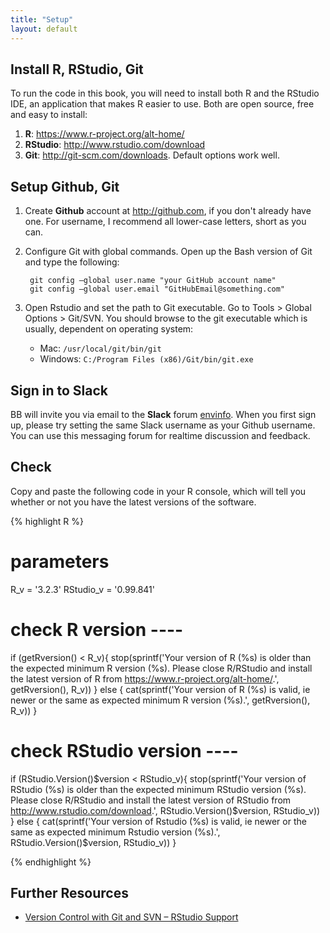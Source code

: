 ```yaml
---
title: "Setup"
layout: default
---
```


## Install R, RStudio, Git

To run the code in this book, you will need to install both R and the RStudio IDE, an application that makes R easier to use. Both are open source, free and easy to install:

1. **R**: <https://www.r-project.org/alt-home/>
1. **RStudio**: <http://www.rstudio.com/download>
1. **Git**: <http://git-scm.com/downloads>. Default options work well.

## Setup Github, Git

1. Create **Github** account at <http://github.com>, if you don't already have one. For username, I recommend all lower-case letters, short as you can.
1. Configure Git with global commands. Open up the Bash version of Git and type the following:

        git config –global user.name "your GitHub account name"
        git config –global user.email "GitHubEmail@something.com"
        
1. Open Rstudio and set the path to Git executable. Go to Tools > Global Options > Git/SVN. You should browse to the git executable which is usually, dependent on operating system:

    - Mac: `/usr/local/git/bin/git`
    - Windows: `C:/Program Files (x86)/Git/bin/git.exe`

## Sign in to Slack

BB will invite you via email to the **Slack** forum [envinfo](http://envinfo.slack.com). When you first sign up, please try setting the same Slack username as your Github username. You can use this messaging forum for realtime discussion and feedback.

## Check

Copy and paste the following code in your R console, which will tell you whether or not you have the latest versions of the software.

<!-- highlight in jekyll: http://rouge.jneen.net -->

{% highlight R %}

# parameters
R_v       = '3.2.3'
RStudio_v = '0.99.841'

# check R version ----
if (getRversion() < R_v){
  stop(sprintf('Your version of R (%s) is older than the expected minimum R version (%s). Please close R/RStudio and install the latest version of R from https://www.r-project.org/alt-home/.', getRversion(), R_v))
} else {
  cat(sprintf('Your version of R (%s) is valid, ie newer or the same as expected minimum R version (%s).', getRversion(), R_v))
}

# check RStudio version ----
if (RStudio.Version()$version < RStudio_v){
  stop(sprintf('Your version of RStudio (%s) is older than the expected minimum RStudio version (%s). Please close R/RStudio and install the latest version of RStudio from http://www.rstudio.com/download.', RStudio.Version()$version, RStudio_v))
} else {
  cat(sprintf('Your version of Rstudio (%s) is valid, ie newer or the same as expected minimum Rstudio version (%s).', RStudio.Version()$version, RStudio_v))
}

{% endhighlight %}

## Further Resources

- [Version Control with Git and SVN – RStudio Support](https://support.rstudio.com/hc/en-us/articles/200532077-Version-Control-with-Git-and-SVN)
